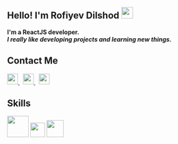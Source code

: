 ### <h2>Hello! I'm Rofiyev Dilshod <img src="https://media.giphy.com/media/hvRJCLFzcasrR4ia7z/giphy.gif" width="27px" /></h2>
<b>I'm a ReactJS developer.</b> <br />
<i><b>I really like developing projects and learning new things.</b></i><br/>

<h2>Contact Me</h2>
<a href="https://t.me/rof1yev" target="_blank">
  <img src="https://www.freepnglogos.com/uploads/telegram-png/telegram-software-wikipedia-2.png" width="25px" />
</a>
&nbsp;
<a href="https://www.facebook.com/?ref=tn_tnmn" target="_blank">
  <img src="https://www.freepnglogos.com/uploads/facebook-logo-13.png" width="25px" />
</a>
&nbsp;
<a href="https://www.instagram.com/rof1yev.js/" target="_blank">
  <img src="https://www.freepnglogos.com/uploads/logo-ig-png/logo-ig-instagram-new-logo-vector-download-13.png" width="25px" />
</a>

### <h2>Skills</h2>
<span><img src="https://www.w3.org/html/logo/downloads/HTML5_1Color_Black.png" width="50" /></span>
<span><img src="https://brandslogos.com/wp-content/uploads/images/large/css-logo-black-and-white.png" width="34" /></span>
<span><img src="https://www.seekpng.com/png/full/142-1424501_bootstrap-comments-black-and-white-bootstrap-icon.png" width="40" /></span>
